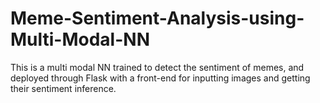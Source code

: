 # Meme-Sentiment-Analysis-using-Multi-Modal-NN
This is a multi modal NN trained to detect the sentiment of memes, and deployed through Flask with a front-end for inputting images and getting their sentiment inference.
